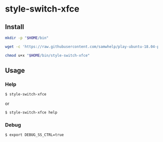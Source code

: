 
# style-switch-xfce

## Install

``` sh
mkdir -p "$HOME/bin"

wget -c 'https://raw.githubusercontent.com/samwhelp/play-ubuntu-18.04-plan/master/project/style-switch/xfce/style-switch-xfce' -O "$HOME/bin/style-switch-xfce"

chmod u+x "$HOME/bin/style-switch-xfce"
```


## Usage


### Help

``` sh
$ style-switch-xfce
```

or

``` sh
$ style-switch-xfce help
```


### Debug

``` sh
$ export DEBUG_SS_CTRL=true
```
